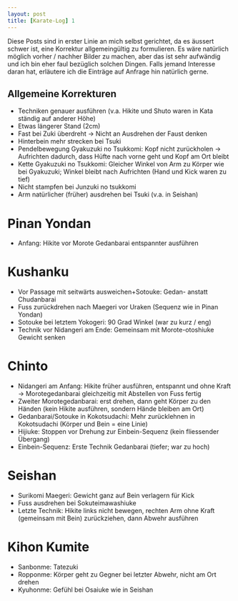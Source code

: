 ```yaml
---
layout: post
title: [Karate-Log] 1
---
```


Diese Posts sind in erster Linie an mich selbst gerichtet, da es äussert schwer ist, eine Korrektur allgemeingültig zu formulieren.
Es wäre natürlich möglich vorher / nachher Bilder zu machen, aber das ist sehr aufwändig und ich bin eher faul bezüglich solchen Dingen. Falls jemand Interesse daran hat, erläutere ich die Einträge auf Anfrage hin natürlich gerne.

## Allgemeine Korrekturen
* Techniken genauer ausführen (v.a. Hikite und Shuto waren in Kata ständig auf anderer Höhe)
* Etwas längerer Stand (2cm)
* Fast bei Zuki überdreht -> Nicht an Ausdrehen der Faust denken
* Hinterbein mehr strecken bei Tsuki
* Pendelbewegung Gyakuzuki no Tsukkomi: Kopf nicht zurückholen -> Aufrichten dadurch, dass Hüfte nach vorne geht und Kopf am Ort bleibt
* Kette Gyakuzuki no Tsukkomi: Gleicher Winkel von Arm zu Körper wie bei Gyakuzuki; Winkel bleibt nach Aufrichten (Hand und Kick waren zu tief)
* Nicht stampfen bei Junzuki no tsukkomi
* Arm natürlicher (früher) ausdrehen bei Tsuki (v.a. in Seishan)

# Pinan Yondan
* Anfang: Hikite vor Morote Gedanbarai entspannter ausführen

# Kushanku
* Vor Passage mit seitwärts ausweichen+Sotouke: Gedan- anstatt Chudanbarai
* Fuss zurückdrehen nach Maegeri vor Uraken (Sequenz wie in Pinan Yondan)
* Sotouke bei letztem Yokogeri: 90 Grad Winkel (war zu kurz / eng)
* Technik vor Nidangeri am Ende: Gemeinsam mit Morote-otoshiuke Gewicht senken

# Chinto
* Nidangeri am Anfang: Hikite früher ausführen, entspannt und ohne Kraft -> Morotegedanbarai gleichzeitig mit Abstellen von Fuss fertig
* Zweiter Morotegedanbarai: erst drehen, dann geht Körper zu den Händen (kein Hikite ausführen, sondern Hände bleiben am Ort)
* Gedanbarai/Sotouke in Kokotsudachi: Mehr zurücklehnen in Kokotsudachi (Körper und Bein = eine Linie)
* Hijiuke: Stoppen vor Drehung zur Einbein-Sequenz (kein fliessender Übergang)
* Einbein-Sequenz: Erste Technik Gedanbarai (tiefer; war zu hoch)

# Seishan
* Surikomi Maegeri: Gewicht ganz auf Bein verlagern für Kick
* Fuss ausdrehen bei Sokuteimawashiuke
* Letzte Technik: Hikite links nicht bewegen, rechten Arm ohne Kraft (gemeinsam mit Bein) zurückziehen, dann Abwehr ausführen

# Kihon Kumite
* Sanbonme: Tatezuki
* Ropponme: Körper geht zu Gegner bei letzter Abwehr, nicht am Ort drehen
* Kyuhonme: Gefühl bei Osaiuke wie in Seishan
